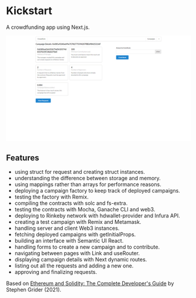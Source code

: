 # Kickstart

A crowdfunding app using Next.js.

<p align="center">
        <img src="screenshot.png">
</p>

## Features

- using struct for request and creating struct instances.
- understanding the difference between storage and memory.
- using mappings rather than arrays for performance reasons.
- deploying a campaign factory to keep track of deployed campaigns.
- testing the factory with Remix.
- compiling the contracts with solc and fs-extra.
- testing the contracts with Mocha, Ganache CLI and web3.
- deploying to Rinkeby network with hdwallet-provider and Infura API.
- creating a test campaign with Remix and Metamask.
- handling server and client Web3 instances.
- fetching deployed campaigns with getInitialProps.
- building an interface with Semantic UI React.
- handling forms to create a new campaign and to contribute.
- navigating between pages with Link and useRouter.
- displaying campaign details with Next dynamic routes.
- listing out all the requests and adding a new one.
- approving and finalizing requests.

Based on [Ethereum and Solidity: The Complete Developer's Guide](https://www.udemy.com/course/ethereum-and-solidity-the-complete-developers-guide/) by Stephen Grider (2021).
